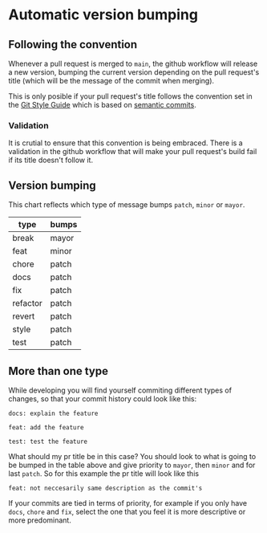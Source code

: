 # Automatic version bumping

## Following the convention

Whenever a pull request is merged to `main`, the github workflow will release a new version, bumping the current version depending on the pull request's title (which will be the message of the commit when merging).

This is only posible if your pull request's title follows the convention set in the [Git Style Guide](https://github.com/decentraland/adr/blob/main/docs/ADR-6-git-style-guide.md) which is based on [semantic commits](https://sparkbox.com/foundry/semantic_commit_messages).

### Validation

 It is crutial to ensure that this convention is being embraced. There is a validation in the github workflow that will make your pull request's build fail if its title doesn't follow it.

## Version bumping

This chart reflects which type of message bumps `patch`, `minor` or `mayor`.

| type      | bumps |
| --------- | ----- |
| break     | mayor |
| feat      | minor |
| chore     | patch |
| docs      | patch |
| fix       | patch |
| refactor  | patch |
| revert    | patch |
| style     | patch |
| test      | patch |

## More than one type

While developing you will find yourself commiting different types of changes, so that your commit history could look like this:

```
docs: explain the feature
```
```
feat: add the feature
```
```
test: test the feature
```

What should my pr title be in this case? You should look to what is going to be bumped in the table above and give priority to `mayor`, then `minor` and for last `patch`. So for this example the pr title will look like this

```
feat: not neccesarily same description as the commit's
```

If your commits are tied in terms of priority, for example if you only have `docs`, `chore` and `fix`, select the one that you feel it is more descriptive or more predominant.
